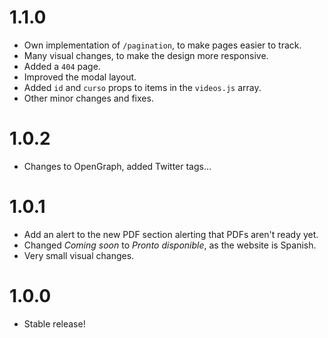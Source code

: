 <!--
Cambios pequeños / mejoras técnicas / arreglo de bugs = 0.0.X
Cambios no tan pequeños (que sean notables) / Nuevas funciones / Cosas épicas = 0.X.0
-->
# 1.1.0
- Own implementation of `/pagination`, to make pages easier to track.
- Many visual changes, to make the design more responsive.
- Added a `404` page.
- Improved the modal layout.
- Added `id` and `curso` props to items in the `videos.js` array.
- Other minor changes and fixes.

# 1.0.2
- Changes to OpenGraph, added Twitter tags...

# 1.0.1
- Add an alert to the new PDF section alerting that PDFs aren't ready yet.
- Changed *Coming soon* to *Pronto disponible*, as the website is Spanish.
- Very small visual changes.

# 1.0.0
- Stable release!